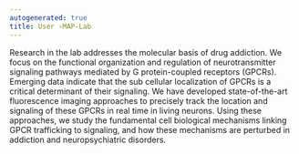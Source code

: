 ```yaml
---
autogenerated: true
title: User ›MAP-Lab
---
```


Research in the lab addresses the molecular basis of drug addiction. We focus on the functional organization and regulation of neurotransmitter signaling pathways mediated by G protein-coupled receptors (GPCRs). Emerging data indicate that the sub cellular localization of GPCRs is a critical determinant of their signaling. We have developed state-of-the-art fluorescence imaging approaches to precisely track the location and signaling of these GPCRs in real time in living neurons. Using these approaches, we study the fundamental cell biological mechanisms linking GPCR trafficking to signaling, and how these mechanisms are perturbed in addiction and neuropsychiatric disorders.
